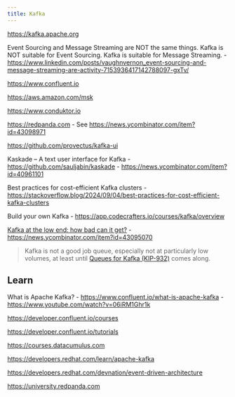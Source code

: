 ```yaml
---
title: Kafka
---
```


https://kafka.apache.org

Event Sourcing and Message Streaming are NOT the same things. Kafka is NOT suitable for Event Sourcing. Kafka is suitable for Message Streaming. - https://www.linkedin.com/posts/vaughnvernon_event-sourcing-and-message-streaming-are-activity-7153936417142788097-gxTv/

https://www.confluent.io

https://aws.amazon.com/msk

https://www.conduktor.io

https://redpanda.com - See https://news.ycombinator.com/item?id=43098971

https://github.com/provectus/kafka-ui

Kaskade – A text user interface for Kafka - https://github.com/sauljabin/kaskade - https://news.ycombinator.com/item?id=40961101

Best practices for cost-efficient Kafka clusters - https://stackoverflow.blog/2024/09/04/best-practices-for-cost-efficient-kafka-clusters

Build your own Kafka - https://app.codecrafters.io/courses/kafka/overview

[Kafka at the low end: how bad can it get?](https://broot.ca/kafka-at-the-low-end.html) - https://news.ycombinator.com/item?id=43095070

> Kafka is not a good job queue, especially not at particularly low volumes, at least until [Queues for Kafka (KIP-932)](https://www.confluent.io/blog/queues-on-kafka/) comes along.

## Learn

What is Apache Kafka? - https://www.confluent.io/what-is-apache-kafka - https://www.youtube.com/watch?v=06iRM1Ghr1k

https://developer.confluent.io/courses

https://developer.confluent.io/tutorials

https://courses.datacumulus.com

https://developers.redhat.com/learn/apache-kafka

https://developers.redhat.com/devnation/event-driven-architecture

https://university.redpanda.com
